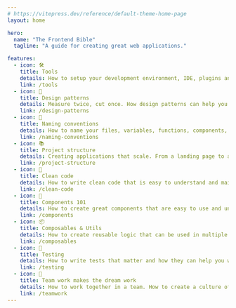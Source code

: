 ```yaml
---
# https://vitepress.dev/reference/default-theme-home-page
layout: home

hero:
  name: "The Frontend Bible"
  tagline: "A guide for creating great web applications."

features:
  - icon: 🛠
    title: Tools
    details: How to setup your development environment, IDE, plugins and more.
    link: /tools
  - icon: 🧬
    title: Design patterns
    details: Measure twice, cut once. How design patterns can help you create better code.
    link: /design-patterns
  - icon: 📝
    title: Naming conventions
    details: How to name your files, variables, functions, components, ...
    link: /naming-conventions
  - icon: 📚
    title: Project structure
    details: Creating applications that scale. From a landing page to a full Saas platform.
    link: /project-structure
  - icon: 🧹
    title: Clean code
    details: How to write clean code that is easy to understand and maintain.
    link: /clean-code
  - icon: 🧩
    title: Components 101
    details: How to create great components that are easy to use and understand
    link: /components
  - icon: 📦
    title: Composables & Utils
    details: How to create reusable logic that can be used in multiple components.
    link: /composables
  - icon: 🧪
    title: Testing
    details: How to write tests that matter and how they can help you write better code.
    link: /testing
  - icon: 🤝
    title: Team work makes the dream work
    details: How to work together in a team. How to create a culture of sharing knowledge and best practices.
    link: /teamwork
---
```


